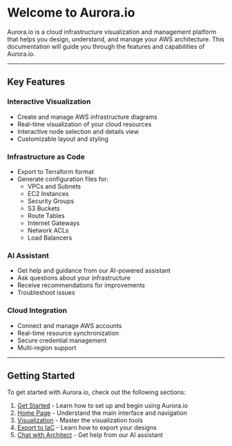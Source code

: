 # Welcome to Aurora.io

Aurora.io is a cloud infrastructure visualization and management platform that helps you design, understand, and manage your AWS architecture. This documentation will guide you through the features and capabilities of Aurora.io.

---

## Key Features

### Interactive Visualization
- Create and manage AWS infrastructure diagrams
- Real-time visualization of your cloud resources
- Interactive node selection and details view
- Customizable layout and styling

### Infrastructure as Code
- Export to Terraform format
- Generate configuration files for:
  - VPCs and Subnets
  - EC2 Instances
  - Security Groups
  - S3 Buckets
  - Route Tables
  - Internet Gateways
  - Network ACLs
  - Load Balancers

### AI Assistant
- Get help and guidance from our AI-powered assistant
- Ask questions about your infrastructure
- Receive recommendations for improvements
- Troubleshoot issues

### Cloud Integration
- Connect and manage AWS accounts
- Real-time resource synchronization
- Secure credential management
- Multi-region support

---

## Getting Started

To get started with Aurora.io, check out the following sections:

1. [Get Started](./getStarted.md) - Learn how to set up and begin using Aurora.io
2. [Home Page](./homePage.md) - Understand the main interface and navigation
3. [Visualization](./visualization.md) - Master the visualization tools
4. [Export to IaC](./exportIac.md) - Learn how to export your designs
5. [Chat with Architect](./chatArchitect.md) - Get help from our AI assistant 